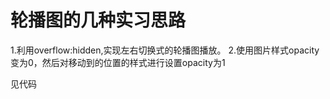 <h1>轮播图的几种实习思路</h1>

1.利用overflow:hidden,实现左右切换式的轮播图播放。
2.使用图片样式opacity变为0，然后对移动到的位置的样式进行设置opacity为1


见代码
